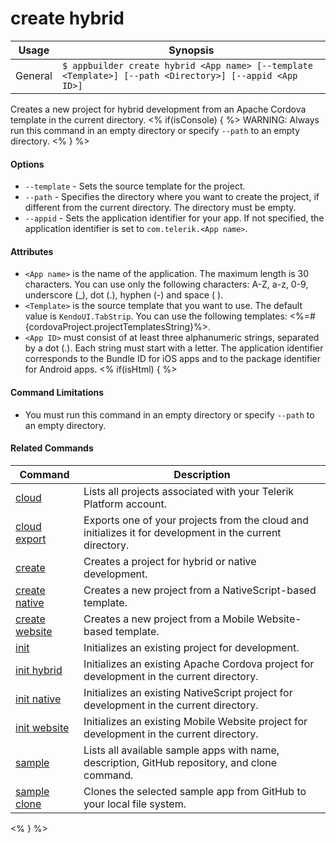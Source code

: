 create hybrid
==========

Usage | Synopsis
------|-------
General | `$ appbuilder create hybrid <App name> [--template <Template>] [--path <Directory>] [--appid <App ID>]`

Creates a new project for hybrid development from an Apache Cordova template in the current directory.
<% if(isConsole) { %>
WARNING: Always run this command in an empty directory or specify `--path` to an empty directory.
<% } %>
#### Options
* `--template` - Sets the source template for the project.
* `--path` - Specifies the directory where you want to create the project, if different from the current directory. The directory must be empty.
* `--appid` - Sets the application identifier for your app. If not specified, the application identifier is set to `com.telerik.<App name>`. 

#### Attributes
* `<App name>` is the name of the application. The maximum length is 30 characters. You can use only the following characters: A-Z, a-z, 0-9, underscore (_), dot (.), hyphen (-) and space ( ).
* `<Template>` is the source template that you want to use. The default value is `KendoUI.TabStrip`. You can use the following templates: <%=#{cordovaProject.projectTemplatesString}%>.
* `<App ID>` must consist of at least three alphanumeric strings, separated by a dot (.). Each string must start with a letter. The application identifier corresponds to the Bundle ID for iOS apps and to the package identifier for Android apps. 
<% if(isHtml) { %>
#### Command Limitations

* You must run this command in an empty directory or specify `--path` to an empty directory.

#### Related Commands

Command | Description
----------|----------
[cloud](cloud.html) | Lists all projects associated with your Telerik Platform account.
[cloud export](cloud-export.html) | Exports one of your projects from the cloud and initializes it for development in the current directory.
[create](create.html) | Creates a project for hybrid or native development.
[create native](create-native.html) | Creates a new project from a NativeScript-based template.
[create website](create-website.html) | Creates a new project from a Mobile Website-based template.
[init](init.html) | Initializes an existing project for development.
[init hybrid](init-hybrid.html) | Initializes an existing Apache Cordova project for development in the current directory.
[init native](init-native.html) | Initializes an existing NativeScript project for development in the current directory.
[init website](init-website.html) | Initializes an existing Mobile Website project for development in the current directory.
[sample](sample.html) | Lists all available sample apps with name, description, GitHub repository, and clone command.
[sample clone](sample-clone.html) | Clones the selected sample app from GitHub to your local file system.
<% } %>